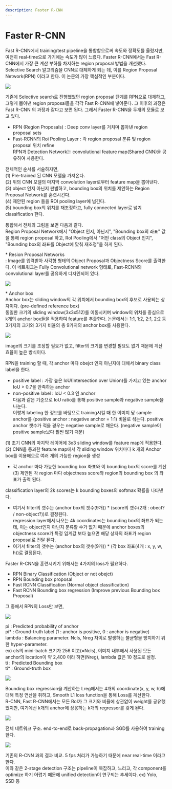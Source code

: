 ```yaml
---
description: Faster R-CNN
---
```


# Faster R-CNN

 Fast R-CNN에서 training/test pipeline을 통합함으로써 속도와 정확도를 올렸지만, 여전히 real-time으로 가기에는 속도가 많이 느렸다. Faster R-CNN에서는 Fast R-CNN에서 가장 큰 계산 부하를 차지하는 region proposal 방법을 개선했다. Selective Search 알고리즘을 CNN로 대체하게 되는 데, 이를 Region Proposal Network\(RPN\) 이라고 한다. 이 논문의 가장 핵심적인 부분이다.

![](../.gitbook/assets/image%20%2826%29.png)

 기존에 Selective search로 진행했었던 region proposal 단계를 RPN으로 대체하고, 그렇게 뽑아낸 region proposal들을 각각 Fast R-CNN에 넣어준다. 그 이후의 과정은 Fast R-CNN 의 과정과 같다고 보면 된다. 그래서 Faster R-CNN을 두개의 모듈로 보고 있다.  
  - RPN \(Region Proposals\) : Deep conv layer를 거치며 뽑아낸 region proposal sets  
  - Fast-RCNN의 Roi Pooling Layer : 각 region proposal 분류 및 region proposal 위치 refine  
RPN과 Detection Network는 convolutional feature map\(Shared CNN\)을 공유하여 사용한다.  
  
전체적인 순서를 서술하자면,  
 \(1\) Pre-trained 된 CNN 모델을 가져온다.  
 \(2\) 위의 CNN 모델의 마지막 convolution layer로부터 feature map을 뽑아낸다.  
 \(3\) object 인지 아닌지 판별하고, bounding box의 위치를 제안하는 Region Proposal Network를 훈련시킨다.  
 \(4\) 제안된 region 들을 ROI pooling layer에 넘긴다.  
 \(5\) bounding box의 위치를 재조정하고, fully connected layer로 넘겨 classification 한다.



 통합해서 전체의 그림을 보면 다음과 같다.   
Region Proposal Network에서 "Object 인지, 아닌지", "Bounding box의 좌표" 값을 통해 region proposal 하고, RoI Pooling에서 "어떤 class의 Object 인지", "Bounding box의 좌표를 Object에 맞춰 재조정"을 하게 된다.  
  
\* Resion Proposal Networks  
  : Image를 입력받아 사각형 형태의 Object Proposal과 Objectness Score를 출력한다. 이 네트워크는 Fully Convolutional network 형태로, Fast-RCNN와 convolutional layer를 공유하게 디자인되어 있다.

![](../.gitbook/assets/image%20%28225%29.png)

 \* Anchor box  
 Anchor box는 sliding window의 각 위치에서 bounding box의 후보로 사용되는 상자이다. \(pre-defined reference box\)  
동일한 크기의 sliding window\(3x3x512\)를 이동시키며 window의 위치를 중심으로 k개의 anchor box들을 적용하여 feature를 추출한다. 논문에서는 1:1, 1:2, 2:1, 2:2 등 3가지의 크기와 3가지 비율의 총 9가지의  anchor box를 사용한다.

![](../.gitbook/assets/image%20%28195%29.png)

 image의 크기를 조정할 필요가 없고, filter의 크기를 변경할 필요도 없기 때문에 계산효율이 높은 방식이다.  
  
RPN을 training 할 때, 각 anchor 마다 obejct 인지 아닌지에 대해서 binary class label을 한다.  
 - positive label :  가장 높은 IoU\(Intersection over Union\)를 가지고 있는 anchor  
                             IoU &gt; 0.7을 만족하는 anchor  
  - non-positive label : IoU &lt; 0.3 인 anchor  
다음과 같은 기준으로 IoU ratio를 통해 positive sample과 negative sample을 나눈다.  
이렇게 labeling 한 정보를 바탕으로 training시킬 때 한 이미지 당 sample anchor를 \(positive anchor : negative anchor = 1:1\) 비율로 섞는다. positive anchor 갯수가 적을 경우는 negative sample로 채운다. \(negative sample이 positive sample보다 훨씬 많기 때문\)  
  
 \(1\) 초기 CNN의 마지막 레이어에 3x3 sliding window를 feature map에 적용한다.  
 \(2\) CNN을 통과한 feature map에서 각 sliding window 위치마다 k 개의 Anchor box를 이용해으로 여러 개의 가능한 region을 생성  
   - 각 anchor 마다 가능한 bounding box 좌표와 이 bounding box의 score를 계산  
 \(3\) 제안된 각 region 마다 objectness score와 region의 bounding box 의 좌표가 출력 된다.  
  
classification layer의 2k scores는 k bounding boxes의 softmax 확률을 나타낸다.  
  - 여기서 filter의 갯수는 \(anchor box의 갯수\(9개\)\) \* \(score의 갯수\(2개 : obect? / non-object?\)\)로 결정된다.  
regression layer에서 나오는 4k coordinates는 bounding box의 좌표가 되는데, 이는 object인지 아닌지 분류할 수가 없기 때문에 anchor boxes의 objectness score가 특정 임계값 보다 높으면 해당 상자의 좌표가 region proposal로 전달 된다.  
  - 여기서 filter의 갯수는 \(anchor box의 갯수\(9개\)\) \* \(각 box 좌표\(4개 : x, y, w, h\)\)로 결정된다.  
  
Faster R-CNN을 훈련시키기 위해서는 4가지의 loss가 필요하다.  
 - RPN Binary Classification \(Object or not obejct\)  
 - RPN Bounding box proposal  
 - Fast RCNN Classification \(Normal object classification\)  
 - Fast RCNN Bounding box regression \(Improve previous Bounding box Proposal\)  
  
그 중에서 RPN의 Loss만 보면,

![](../.gitbook/assets/image%20%28228%29.png)

 pi : Predicted probability of anchor  
pi\* : Ground-truth label \(1 : anchor is positive, 0 : anchor is negative\)  
lambda : Balancing parameter. Ncls, Nreg 차이로 발생하는 불균형을 방지하기 위한 hyper-parameter.  
  ex\) cls의 mini-batch 크기가 256 이고\(=Ncls\), 이미지 내부에서 사용된 모든 anchor의 location이 약 2,400 이라 하면\(Nreg\), lambda 값은 10 정도로 설정.  
ti : Predicted Bounding box  
ti\* : Ground-truth box

![](../.gitbook/assets/image%20%28298%29.png)

 Bounding box regression을 계산하는 Lreg에서는 4개의 coordinate\(x, y, w, h\)에 대해 특정 연산을 취하고, Smooth L1 loss function을 통해 Loss를 계산한다.  
R-CNN, Fast R-CNN에서는 모든 RoI가 그 크기와 비율에 상관없이 weight를 공유했었지만, 여기에선 k개의 anchor에 상응하는 k개의 regressor를 갖게 된다.

![](../.gitbook/assets/image%20%2820%29.png)

 전체 네트워크 구조. end-to-end로 back-propagation과  SGD를 사용하여 training 한다.

![](../.gitbook/assets/image%20%28321%29.png)

 기존의 R-CNN 과의 결과 비교.  5 fps 처리가 가능하기 때문에 near real-time 이라고 한다.  
이와 같은 2-stage detection 구조는 pipeline이 복잡하고, 느리고, 각 component를 optimize 하기 어렵기 때문에 unified detection이 연구되는 추세이다. ex\) Yolo, SSD 등


